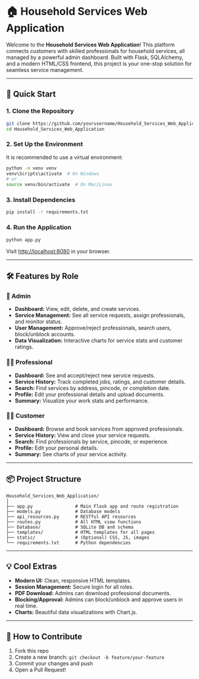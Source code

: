 
# 🏠 Household Services Web Application

Welcome to the **Household Services Web Application**! This platform connects customers with skilled professionals for household services, all managed by a powerful admin dashboard. Built with Flask, SQLAlchemy, and a modern HTML/CSS frontend, this project is your one-stop solution for seamless service management.

---

## 🚀 Quick Start

### 1. Clone the Repository
```bash
git clone https://github.com/yourusername/Household_Services_Web_Application.git
cd Household_Services_Web_Application
```

### 2. Set Up the Environment
It is recommended to use a virtual environment:
```bash
python -m venv venv
venv\Scripts\activate  # On Windows
# or
source venv/bin/activate  # On Mac/Linux
```

### 3. Install Dependencies
```bash
pip install -r requirements.txt
```

### 4. Run the Application
```bash
python app.py
```
Visit [http://localhost:8080](http://localhost:8080) in your browser.

---

## 🛠️ Features by Role

### 👑 Admin
- **Dashboard:** View, edit, delete, and create services.
- **Service Management:** See all service requests, assign professionals, and monitor status.
- **User Management:** Approve/reject professionals, search users, block/unblock accounts.
- **Data Visualization:** Interactive charts for service stats and customer ratings.

### 🧑‍💼 Professional
- **Dashboard:** See and accept/reject new service requests.
- **Service History:** Track completed jobs, ratings, and customer details.
- **Search:** Find services by address, pincode, or completion date.
- **Profile:** Edit your professional details and upload documents.
- **Summary:** Visualize your work stats and performance.

### 🧑‍💻 Customer
- **Dashboard:** Browse and book services from approved professionals.
- **Service History:** View and close your service requests.
- **Search:** Find professionals by service, pincode, or experience.
- **Profile:** Edit your personal details.
- **Summary:** See charts of your service activity.

---

## 📦 Project Structure

```
Household_Services_Web_Application/
│
├── app.py                # Main Flask app and route registration
├── models.py             # Database models
├── api_resources.py      # RESTful API resources
├── routes.py             # All HTML view functions
├── Database/             # SQLite DB and schema
├── templates/            # HTML templates for all pages
├── static/               # (Optional) CSS, JS, images
└── requirements.txt      # Python dependencies
```

---

## 💡 Cool Extras
- **Modern UI:** Clean, responsive HTML templates.
- **Session Management:** Secure login for all roles.
- **PDF Download:** Admins can download professional documents.
- **Blocking/Approval:** Admins can block/unblock and approve users in real time.
- **Charts:** Beautiful data visualizations with Chart.js.

---

## 📝 How to Contribute
1. Fork this repo
2. Create a new branch: `git checkout -b feature/your-feature`
3. Commit your changes and push
4. Open a Pull Request!

